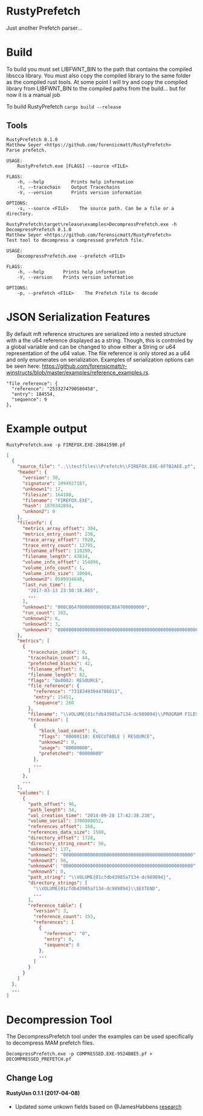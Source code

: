 # RustyPrefetch
Just another Prefetch parser...

# Build
To build you must set LIBFWNT_BIN to the path that contains the compiled libscca library. You must also copy the compiled library to the same folder as the compiled rust tools. At some point I will try and copy the compiled library from LIBFWNT_BIN to the compiled paths from the build... but for now it is a manual job

To build RustyPrefetch
```cargo build --release```

## Tools
```
RustyPrefetch 0.1.0
Matthew Seyer <https://github.com/forensicmatt/RustyPrefetch>
Parse prefetch.

USAGE:
    RustyPrefetch.exe [FLAGS] --source <FILE>

FLAGS:
    -h, --help          Prints help information
    -t, --tracechain    Output Tracechains
    -V, --version       Prints version information

OPTIONS:
    -s, --source <FILE>    The source path. Can be a file or a directory.
```

```
RustyPrefetch\target\release\examples>DecompressPrefetch.exe -h
DecompressPrefetch 0.1.0
Matthew Seyer <https://github.com/forensicmatt/RustyPrefetch>
Test tool to decompress a compressed prefetch file.

USAGE:
    DecompressPrefetch.exe --prefetch <FILE>

FLAGS:
    -h, --help       Prints help information
    -V, --version    Prints version information

OPTIONS:
    -p, --prefetch <FILE>    The Prefetch file to decode
```

# JSON Serialization Features
By default mft reference structures are serialized into a nested structure with a the u64 reference displayed as a string. Though, this is controled by a global variable and can be changed to show either a String or u64 representation of the u64 value. The file reference is only stored as a u64 and only enumerates on serialization. Examples of serialization options can be seen here: https://github.com/forensicmatt/r-winstructs/blob/master/examples/reference_examples.rs.
```
"file_reference": {
  "reference": "2533274790580458",
  "entry": 184554,
  "sequence": 9
},
```

# Example output
```RustyPrefetch.exe -p FIREFOX.EXE-28641590.pf```

```json
[
  {
    "source_file": "..\\testfiles\\Prefetch\\FIREFOX.EXE-6F7B2AEE.pf",
    "header": {
      "version": 30,
      "signature": 1094927187,
      "unknown1": 17,
      "filesize": 164180,
      "filename": "FIREFOX.EXE",
      "hash": 1870342894,
      "unknon2": 0
    },
    "fileinfo": {
      "metrics_array_offset": 304,
      "metrics_entry_count": 238,
      "trace_array_offset": 7920,
      "trace_entry_count": 12795,
      "filename_offset": 110280,
      "filename_length": 43814,
      "volume_info_offset": 154096,
      "volume_info_count": 1,
      "volume_info_size": 10084,
      "unknown3": 8589934648,
      "last_run_time": [
        "2017-03-13 23:50:18.865",
        ...
      ],
      "unknown1": "008C864700000000008C864700000000",
      "run_count": 102,
      "unknown2": 6,
      "unknown5": 3,
      "unknown4": "00000000000000000000000000000000000000000000000000000000000000000000000000000000000000000000000000000000000000000000000000000000000000000000000000000000000000000000000000000000"
    },
    "metrics": [
      {
        "tracechain_index": 0,
        "tracechain_count": 44,
        "prefetched_blocks": 42,
        "filename_offset": 0,
        "filename_length": 82,
        "flags": "0x0002: RESOURCE",
        "file_reference": {
          "reference": "73183493944786011",
          "entry": 15451,
          "sequence": 260
        },
        "filename": "\\VOLUME{01cfdb43985a7134-dc989894}\\PROGRAM FILES (X86)\\MOZILLA FIREFOX\\MOZGLUE.DLL",
        "tracechain": [
          {
            "block_load_count": 0,
            "flags": "00000110: EXECUTABLE | RESOURCE",
            "unknown2": 0,
            "usage": "00000000",
            "prefetched": "00000000"
          },
          ...
        ]
      },
      ...
    ],
    "volumes": [
      {
        "path_offset": 96,
        "path_length": 34,
        "vol_creation_time": "2014-09-28 17:42:38.238",
        "volume_serial": 3700988052,
        "references_offset": 168,
        "references_data_size": 1560,
        "directory_offset": 1728,
        "directory_string_count": 56,
        "unknown1": 137,
        "unknown2": "000000000000000000000000000000000000000000000000",
        "unknown3": 56,
        "unknown4": "000000000000000000000000000000000000000000000000",
        "unknown5": 0,
        "path_string": "\\VOLUME{01cfdb43985a7134-dc989894}",
        "directory_strings": [
          "\\VOLUME{01cfdb43985a7134-dc989894}\\$EXTEND",
          ...
        ],
        "reference_table": {
          "version": 3,
          "reference_count": 193,
          "references": [
            {
              "reference": "0",
              "entry": 0,
              "sequence": 0
            },
            ...
          ]
        }
      }
    ]
  },
  ...
]
```

# Decompression Tool
The DecompressPrefetch tool under the examples can be used specifically to decompress MAM prefetch files.

```
DecompressPrefetch.exe -p COMPRESSED.EXE-9524B8E5.pf > DECOMPRESSED_PREFETCH.pf
```

## Change Log
#### RustyUsn 0.1.1 (2017-04-08)
- Updated some unkown fields based on @JamesHabbens [research](http://blog.4n6ir.com/2017/03/windows-prefetch-tech-details-of-new.html)
